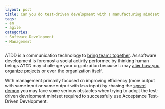 ```yaml
---
layout: post
title: Can you do test-driven development with a manufacturing mindset?
tags:
- en
- agile
categories:
- Software-Development
- Management
---
```

ATDD is a communication technology to [bring teams together](/2011/02/26/acceptance-test-driven-development-brings-teams-together.html). As software development is foremost a social activity performed by thinking human beings ATDD may challenge your organization because it may [alter how you organize projects](/2011/03/19/acceptance-test-driven-development-changes-how-you-organize-your-project.html) or even the organization itself.

With management primarily focused on improving efficiency (more output with same input or same output with less input) by chasing the [speed demon](/2014/03/27/how-to-keep-the-demon-of-management-at-bay.html) you may face some serious obstacles when trying to adopt the test-driven development mindset required to successfully use Acceptance Test-Driven Development.

